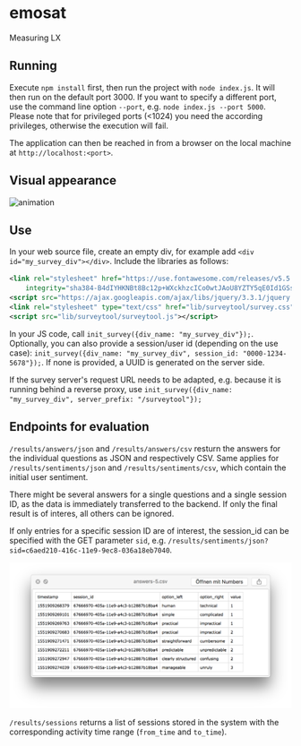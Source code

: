 # emosat
Measuring LX

## Running
Execute `npm install` first, then run the project with `node index.js`. It will then run on the default port 3000. If you want to specify a different port, use the command line option `--port`, e.g. `node index.js --port 5000`. Please note that for privileged ports (<1024) you need the according privileges, otherwise the execution will fail.

The application can then be reached in from a browser on the local machine at `http://localhost:<port>`.
 
## Visual appearance
![animation](documentation/animation.gif "Questionaire appearance")

## Use
In your web source file, create an empty div, for example add `<div id="my_survey_div"></div>`. Include the libraries as follows:
```xml
<link rel="stylesheet" href="https://use.fontawesome.com/releases/v5.5.0/css/all.css"
    integrity="sha384-B4dIYHKNBt8Bc12p+WXckhzcICo0wtJAoU8YZTY5qE0Id1GSseTk6S+L3BlXeVIU" crossorigin="anonymous">
<script src="https://ajax.googleapis.com/ajax/libs/jquery/3.3.1/jquery.min.js"></script>
<link rel="stylesheet" type="text/css" href="lib/surveytool/survey.css">
<script src="lib/surveytool/surveytool.js"></script>
```

In your JS code, call `init_survey({div_name: "my_survey_div"});`. Optionally, you can also provide a session/user id (depending on the use case): `init_survey({div_name: "my_survey_div", session_id: "0000-1234-5678"});`. If none is provided, a UUID is generated on the server side.

If the survey server's request URL needs to be adapted, e.g. because it is running behind a reverse proxy, use `init_survey({div_name: "my_survey_div", server_prefix: "/surveytool"});`

## Endpoints for evaluation
`/results/answers/json` and `/results/answers/csv` resturn the answers for the individual questions as JSON and respectively CSV. Same applies for `/results/sentiments/json` and `/results/sentiments/csv`, which contain the initial user sentiment.

There might be several answers for a single questions and a single session ID, as the data is immediately transferred to the backend. If only the final result is of interes, all others can be ignored.

If only entries for a specific session ID are of interest, the session_id can be specified with the GET parameter `sid`, e.g. `/results/sentiments/json?sid=c6aed210-416c-11e9-9ec8-036a18eb7040`.

![csv-image](documentation/csv.png "CSV Output of given answers")

`/results/sessions` returns a list of sessions stored in the system with the corresponding activity time range (`from_time` and `to_time`).